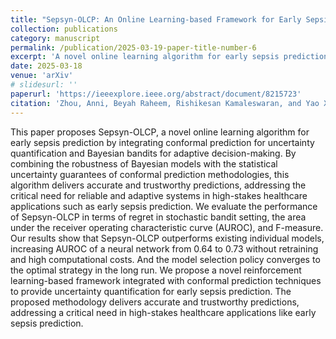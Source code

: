 ```yaml
---
title: "Sepsyn-OLCP: An Online Learning-based Framework for Early Sepsis Prediction with Uncertainty Quantification using Conformal Prediction"
collection: publications
category: manuscript
permalink: /publication/2025-03-19-paper-title-number-6
excerpt: 'A novel online learning algorithm for early sepsis prediction by integrating conformal prediction for uncertainty quantification and Bayesian bandits for adaptive decision-making'
date: 2025-03-18
venue: 'arXiv'
# slidesurl: ''
paperurl: 'https://ieeexplore.ieee.org/abstract/document/8215723'
citation: 'Zhou, Anni, Beyah Raheem, Rishikesan Kamaleswaran, and Yao Xie. "Sepsyn-OLCP: An Online Learning-based Framework for Early Sepsis Prediction with Uncertainty Quantification using Conformal Prediction." arXiv preprint arXiv:2503.14663 (2025). https://doi.org/10.48550/arXiv.2503.14663.'
---
```


This paper proposes Sepsyn-OLCP, a novel online learning algorithm for early sepsis prediction by integrating conformal prediction for uncertainty quantification and Bayesian bandits for adaptive decision-making. By combining the robustness of Bayesian models with the statistical uncertainty guarantees of conformal prediction methodologies, this algorithm delivers accurate and trustworthy predictions, addressing the critical need for reliable and adaptive systems in high-stakes healthcare applications such as early sepsis prediction. We evaluate the performance of Sepsyn-OLCP in terms of regret in stochastic bandit setting, the area under the receiver operating characteristic curve (AUROC), and F-measure. Our results show that Sepsyn-OLCP outperforms existing individual models, increasing AUROC of a neural network from 0.64 to 0.73 without retraining and high computational costs. And the model selection policy converges to the optimal strategy in the long run. We propose a novel reinforcement learning-based framework integrated with conformal prediction techniques to provide uncertainty quantification for early sepsis prediction. The proposed methodology delivers accurate and trustworthy predictions, addressing a critical need in high-stakes healthcare applications like early sepsis prediction.